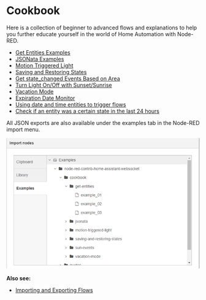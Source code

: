 # Cookbook

Here is a collection of beginner to advanced flows and explanations to help you
further educate yourself in the world of Home Automation with Node-RED.

- [Get Entities Examples](./get-entities.md)
- [JSONata Examples](./jsonata.md)
- [Motion Triggered Light](./motion-triggered-light.md)
- [Saving and Restoring States](./saving-and-restoring-states.md)
- [Get state_changed Events Based on Area](./get-state_changed-events-based-on-area.md)
- [Turn Light On/Off with Sunset/Sunrise](./sun-events.md)
- [Vacation Mode](./vacation-mode.md)
- [Expiration Date Monitor](./expiration-date-monitor.md)
- [Using date and time entities to trigger flows](./using-date-and-time-entities-to-trigger-flows.md)
- [Check if an entity was a certain state in the last 24 hours](./check-if-an-entity-was-turned-on-in-the-last-24-hours.md)

All JSON exports are also available under the examples tab in the Node-RED
import menu.

![screenshot](./images/index_import_screenshot.png)

**Also see:**

- [Importing and Exporting Flows](https://nodered.org/docs/user-guide/editor/workspace/import-export)
